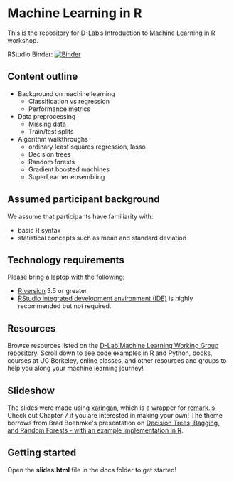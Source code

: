 # Machine Learning in R

This is the repository for D-Lab’s Introduction to Machine Learning in R workshop.

RStudio Binder:
[![Binder](http://mybinder.org/badge.svg)](http://beta.mybinder.org/v2/gh/dlab-berkeley/Machine-Learning-in-R/master?urlpath=rstudio)

## Content outline

  - Background on machine learning
      - Classification vs regression
      - Performance metrics
  - Data preprocessing
      - Missing data
      - Train/test splits
  - Algorithm walkthroughs
      - ordinary least squares regression, lasso
      - Decision trees
      - Random forests
      - Gradient boosted machines
      - SuperLearner ensembling

## Assumed participant background

We assume that participants have familiarity with:

* basic R syntax
* statistical concepts such as mean and standard deviation

## Technology requirements

Please bring a laptop with the following:

* [R version](https://cloud.r-project.org/)
3.5 or greater
* [RStudio integrated development environment (IDE)](https://www.rstudio.com/products/rstudio/download/#download) is
highly recommended but not required.

## Resources

Browse resources listed on the [D-Lab Machine Learning Working Group repository](https://github.com/dlab-berkeley/MachineLearningWG). Scroll down to see code examples in R and Python, books, courses at UC Berkeley, online classes, and other resources and groups to help you along your machine learning journey!  


## Slideshow

The slides were made using [xaringan](https://github.com/yihui/xaringan), which is a wrapper for [remark.js](https://remarkjs.com/#1). Check out Chapter 7 if you are interested in making your own! The theme borrows from Brad Boehmke's presentation on [Decision Trees, Bagging, and Random Forests - with an example implementation in R](https://bradleyboehmke.github.io/random-forest-training/slides-source.html#1).  

## Getting started

Open the **slides.html** file in the docs folder to get started! 
